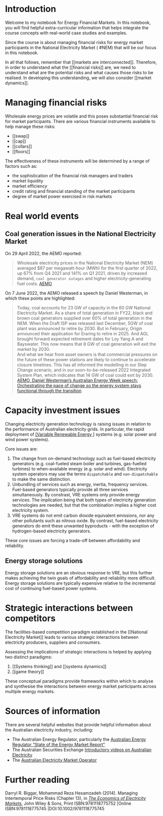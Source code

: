 # Introduction
Welcome to my notebook for Energy Financial Markets. In this notebook, you will find helpful extra-curricular information that helps integrate the course concepts with real-world case studies and examples.

Since the course is about managing financial risks for energy market participants in the National Electricity Market ( #NEM) that will be our focus in this notebook. 

In all that follows, remember that [[markets are interconnected]]. Therefore, in order to understand what the [[financial risks]] are, we need to understand what are the potential risks and what causes those risks to be realised. In developing this understanding, we will also consider [[market dynamics]]. 

# Managing financial risks
Wholesale energy prices are volatile and this poses substantial financial risk for market participants. There are various financial instruments available to help manage these risks:
- [[swap]]
- [[cap]]
- [[collars]]
- [[floors]]

The effectiveness of these instruments will be determined by a range of factors such as:
- the sophistication of the financial risk managers and traders
- market liquidity
- market efficiency
- credit rating and financial standing of the market participants
- degree of market power exercised in risk markets


# Real world events
## Coal generation issues in the National Electricity Market
On 29 April 2022, the AEMO reported:
>Wholesale electricity prices in the National Electricity Market (NEM) averaged $87 per megawatt-hour (MWh) for the first quarter of 2022, up 67% from Q4 2021 and 141% on Q1 2021, driven by increased demand, `coal generator outages` and higher electricity-generating fuel costs.
>[AEMO](https://www.aemo.com.au/newsroom/media-release/electricity-prices-driven-by-outages-and-higher-generation-costs-in-volatile-march-quarter)

On 7 June 2022, the AEMO released a speech by Daniel Westerman, in which these points are highlighted:
>Today, coal accounts for 23 GW of capacity in the 60 GW National Electricity Market.  As a share of total generation in FY22, black and brown coal generators supplied over 60% of total generation in the NEM.  When the Draft ISP was released last December, 5GW of coal plant was announced to retire by 2030.  But in February, Origin announced their application for Eraring to retire in 2025. And AGL brought forward expected retirement dates for Loy Yang A and Bayswater. This now means that  8 GW of coal generation will exit the market by 2030.  
  And what we hear from asset owners is that commercial pressures on the future of these power stations are likely to continue to accelerate closure timelines.  This has all informed the modelling in our Step Change scenario, and in our soon-to-be-released 2022 Integrated System Plan, which indicates that 14 GW of coal could exit by 2030.
  >[AEMO, Daniel Westerman’s Australian Energy Week speech: Orchestrating the pace of change so the energy system stays functional through the transition](https://aemo.com.au/newsroom/news-updates/orchestrating-the-pace-of-change)
  
  
# Capacity investment issues
Changing electricity generation technology is raising issues in relation to the performance of Australian electricity grids. In particular, the rapid deployment of [[Variable Renewable Energy ]](VRE) systems (e.g. solar power and wind power systems). 

Core issues are:
1. The change from on-demand technology such as fuel-based electricity generators (e.g. coal-fueled steam boiler and turbines, gas-fuelled turbines) to when-available energy (e.g. solar and wind). Electricity system operators may use the terms `dispatchable` and `non-dispatchable` to make the same distinction.
2. Unbundling of services such as energy, inertia, frequency services. Fuel-based generators typically provide all three services simultaneously. By constrast, VRE systems only provide energy services. The implication being that both types of electricity generation technologies are needed, but that the combination implies a higher cost electricity system.
3. VRE systems do not emit carbon dioxide equivalent emissions, nor any other pollutants such as nitrous oxide. By contrast, fuel-based electricity generators do emit these unwanted byproducts - with the exception of hydrogen-based electricity generators.

These core issues are forcing a trade-off between  affordability and reliability. 

## Energy storage solutions
Energy storage solutions are an obvious response to VRE, but this further makes achieving the twin goals of affordability and reliability more difficult. Energy storage solutions are typically expensive relative to the incremental cost of continuing fuel-based power systems.

# Strategic interactions between competitors
The facilities-based competition paradigm established in the [[National Electricity Market]] leads to various strategic interactions between electricity producers, suppliers and consumers. 

Assessing the implications of strategic interactions is helped by applying two distinct paradigms:
1. [[Systems thinking]] and [[systems dynamics]]
2. [[game theory]]

These conceptual paradigms provide frameworks within which to analyse and synthesise the interactions between energy market participants across multiple energy markets.

# Sources of information
There are several helpful websites that provide helpful information about the Australian electricity industry, including:
- The Australian Energy Regulator, particularly the [Australian Energy Regulator “State of the Energy Market Report”](https://www.aer.gov.au/publications/state-of-the-energy-market-reports) 
- The Australian Securities Exchange [Introductory videos on Australian Electricity](https://www2.asx.com.au/markets/trade-our-derivatives-market/overview/energy-derivatives)
- The [Australian Electricity Market Operator](https://www.aemo.com.au/)

# Further reading

Darryl R. Biggar, Mohammad Reza Hesamzadeh (2014). Managing Intertemporal Price Risks (Chapter 13), in [*The Economics of Electricity Markets*](https://onlinelibrary.wiley.com/doi/book/10.1002/9781118775745), John Wiley & Sons, Print ISBN:9781118775752 |Online ISBN:9781118775745 |DOI:10.1002/9781118775745
  
  